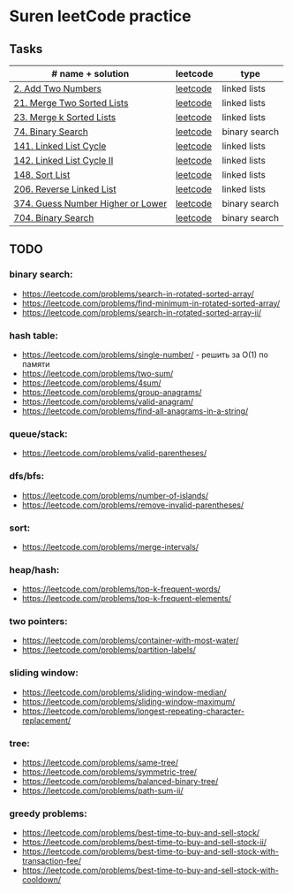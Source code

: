 # Suren leetCode practice

## Tasks

| # name + solution                                                              | leetcode                                                                | type          |
|--------------------------------------------------------------------------------|-------------------------------------------------------------------------|---------------|
| [2. Add Two Numbers](problems/2-add-two-numbers)                               | [leetcode](https://leetcode.com/problems/add-two-numbers/)              | linked lists  |
| [21. Merge Two Sorted Lists](problems/21-merge-two-sorted-lists)               | [leetcode](https://leetcode.com/problems/merge-k-sorted-lists/)         | linked lists  |
| [23. Merge k Sorted Lists](problems/23-merge-k-sorted-lists)                   | [leetcode](https://leetcode.com/problems/merge-two-sorted-lists/)       | linked lists  |
| [74. Binary Search](problems/74-search-a-2d-matrix)                            | [leetcode](https://leetcode.com/problems/search-a-2d-matrix/)           | binary search |
| [141. Linked List Cycle](problems/141-linked-list-cycle)                       | [leetcode](https://leetcode.com/problems/linked-list-cycle/)            | linked lists  |
| [142. Linked List Cycle II](problems/142-linked-list-cycle-ii)                 | [leetcode](https://leetcode.com/problems/linked-list-cycle-ii/)         | linked lists  |
| [148. Sort List](problems/148-sort-list)                                       | [leetcode](https://leetcode.com/problems/sort-list/)                    | linked lists  |
| [206. Reverse Linked List](problems/206-reverse-linked-list)                   | [leetcode](https://leetcode.com/problems/reverse-linked-list/)          | linked lists  |
| [374. Guess Number Higher or Lower](problems/374-guess-number-higher-or-lower) | [leetcode](https://leetcode.com/problems/guess-number-higher-or-lower/) | binary search |
| [704. Binary Search](problems/704-binary-search)                               | [leetcode](https://leetcode.com/problems/binary-search/)                | binary search |


## TODO
 
### binary search:
- https://leetcode.com/problems/search-in-rotated-sorted-array/
- https://leetcode.com/problems/find-minimum-in-rotated-sorted-array/
- https://leetcode.com/problems/search-in-rotated-sorted-array-ii/
 
### hash table:
- https://leetcode.com/problems/single-number/ - решить за O(1) по памяти
- https://leetcode.com/problems/two-sum/
- https://leetcode.com/problems/4sum/
- https://leetcode.com/problems/group-anagrams/
- https://leetcode.com/problems/valid-anagram/
- https://leetcode.com/problems/find-all-anagrams-in-a-string/

### queue/stack:
- https://leetcode.com/problems/valid-parentheses/

### dfs/bfs:
- https://leetcode.com/problems/number-of-islands/
- https://leetcode.com/problems/remove-invalid-parentheses/
 
### sort:
- https://leetcode.com/problems/merge-intervals/
 
### heap/hash:
- https://leetcode.com/problems/top-k-frequent-words/
- https://leetcode.com/problems/top-k-frequent-elements/
 
### two pointers:
- https://leetcode.com/problems/container-with-most-water/
- https://leetcode.com/problems/partition-labels/
 
### sliding window:
- https://leetcode.com/problems/sliding-window-median/
- https://leetcode.com/problems/sliding-window-maximum/
- https://leetcode.com/problems/longest-repeating-character-replacement/
 
### tree:
- https://leetcode.com/problems/same-tree/
- https://leetcode.com/problems/symmetric-tree/
- https://leetcode.com/problems/balanced-binary-tree/
- https://leetcode.com/problems/path-sum-ii/
 
### greedy problems:
- https://leetcode.com/problems/best-time-to-buy-and-sell-stock/
- https://leetcode.com/problems/best-time-to-buy-and-sell-stock-ii/
- https://leetcode.com/problems/best-time-to-buy-and-sell-stock-with-transaction-fee/
- https://leetcode.com/problems/best-time-to-buy-and-sell-stock-with-cooldown/

